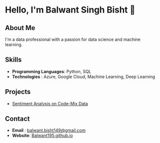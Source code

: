 # Hello, I'm Balwant Singh Bisht 👋

## About Me
I'm a data professional with a passion for data science and machine learning.

## Skills
-  **Programming Languages**: Python, SQL
-  **Technologies**         : Azure, Google Cloud, Machine Learning, Deep Learning

## Projects
- [Sentiment Analysis on Code-Mix Data](https://github.com/Balwant195/MTech-Dissertation)

## Contact
- **Email**  : [balwant.bisht149@gmail.com](mailto:balwant.bisht149@gmail.com)
- **Website**: [Balwant195.github.io](https://Balwant195.github.io)
